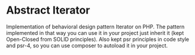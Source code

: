 # Abstract Iterator
Implementation of behavioral design pattern Iterator on PHP.
The pattern implemented in that way you can use it in your project just inherit it (kept Open-Closed from SOLID principles).
Also kept psr principles in code style and psr-4, so you can use composer to autoload it in your project.

